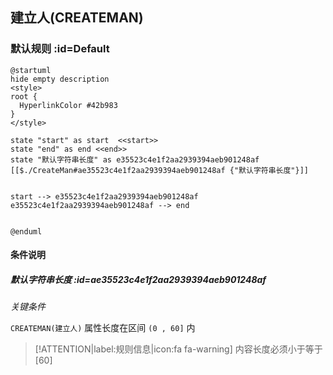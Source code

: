 ## 建立人(CREATEMAN) <!-- {docsify-ignore-all} -->

   

### 默认规则 :id=Default

```plantuml
@startuml
hide empty description
<style>
root {
  HyperlinkColor #42b983
}
</style>

state "start" as start  <<start>>
state "end" as end <<end>>
state "默认字符串长度" as e35523c4e1f2aa2939394aeb901248af [[$./CreateMan#ae35523c4e1f2aa2939394aeb901248af {"默认字符串长度"}]]


start --> e35523c4e1f2aa2939394aeb901248af 
e35523c4e1f2aa2939394aeb901248af --> end 


@enduml
```

#### 条件说明

##### 默认字符串长度 :id=ae35523c4e1f2aa2939394aeb901248af


*关键条件*


`CREATEMAN(建立人)` 属性长度在区间 `(0 , 60]` 内

> [!ATTENTION|label:规则信息|icon:fa fa-warning]
> 内容长度必须小于等于[60]








